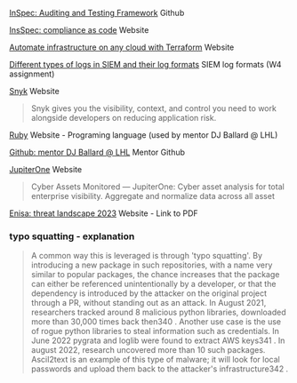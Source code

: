 [InSpec: Auditing and Testing Framework](https://github.com/inspec/inspec) Github

[InsSpec: compliance as code](https://community.chef.io/tools/chef-inspec) Website

[Automate infrastructure on any cloud with Terraform](https://www.terraform.io/) Website

[Different types of logs in SIEM and their log formats](https://www.manageengine.com/log-management/siem/collecting-and-analysing-different-log-types.html#l2) SIEM log formats (W4 assignment)

[Snyk](https://snyk.io/?utm_medium=paid-search&utm_source=google&utm_campaign=gs_sn:-brand-ecpc&utm_content=br_ex&utm_term=snyk&gad_source=1&gclid=CjwKCAjw4ri0BhAvEiwA8oo6FzeLyB7Bhl1DWebTETMU_OCqol_ErSDsFEw1a8FC_QIK4r7PHj3xmBoCY_8QAvD_BwE) Website
> Snyk gives you the visibility, context, and control you need to work alongside developers on reducing application risk.

[Ruby](https://www.ruby-lang.org/en/) Website - Programing language (used by mentor DJ Ballard @ LHL)

[Github: mentor DJ Ballard @ LHL](https://github.com/Datise) Mentor Github

[JupiterOne](https://www.jupiterone.com/?device=c&utm_source=google&utm_medium=cpc&utm_campaign=Branded&utm_content=JupiterOne&utm_term=jupiter%20one&gad_source=1&gclid=EAIaIQobChMI2LC09eichwMV9uHjBx1XWgF0EAAYASAAEgJVNPD_BwE) Website
> Cyber Assets Monitored — JupiterOne: Cyber asset analysis for total enterprise visibility. Aggregate and normalize data across all asset

[Enisa: threat landscape 2023](https://www.enisa.europa.eu/publications/enisa-threat-landscape-2023) Website - Link to PDF

### typo squatting - explanation
> A common way this is leveraged is through 'typo squatting'. 
By introducing a new package in such repositories, with a name very similar to popular packages, the chance increases that the package can either be referenced unintentionally by a developer, or that the dependency is introduced by the attacker on the original project through a PR, without standing out as an attack. In August 2021, researchers tracked around 8 malicious python libraries, downloaded more than 30,000 times back then340 . Another use case is the use of rogue python libraries to steal information such as credentials. In June 2022 pygrata and loglib were found to extract AWS keys341 . In august 2022, research uncovered more than 10 such packages. AsciI2text is an example of this type of malware; it will look for local passwords and upload them back to the attacker's infrastructure342 .
